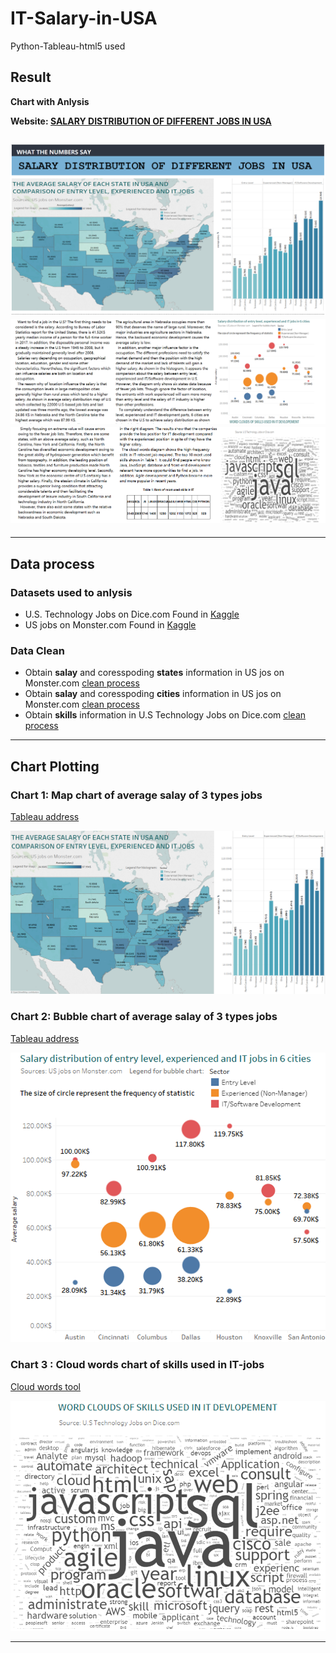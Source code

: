 # IT-Salary-in-USA
Python-Tableau-html5 used

## Result
**Chart with Anlysis**

**Website: [SALARY DISTRIBUTION OF DIFFERENT JOBS IN USA](https://github.com/Trouble404/IT-Salary-in-USA/blob/master/index.html)**

![image](https://github.com/Trouble404/IT-Salary-in-USA/blob/master/readme_add_pic/page1.PNG)
![image](https://github.com/Trouble404/IT-Salary-in-USA/blob/master/readme_add_pic/page2.PNG)
![image](https://github.com/Trouble404/IT-Salary-in-USA/blob/master/readme_add_pic/page3.PNG)
---

---

## Data process
### Datasets used to anlysis
*    U.S. Technology Jobs on Dice.com  Found in [Kaggle](https://www.kaggle.com/PromptCloudHQ/us-technology-jobs-on-dicecom/data)
*    US jobs on Monster.com  Found in [Kaggle](https://www.kaggle.com/PromptCloudHQ/us-jobs-on-monstercom)
### Data Clean
*    Obtain **salay** and coresspoding **states** information in US jos on Monster.com  [clean process](https://github.com/Trouble404/IT-Salary-in-USA/blob/master/chart/chart1/chart1_data.ipynb)
*    Obtain **salay** and coresspoding **cities** information in US jos on Monster.com  [clean process](https://github.com/Trouble404/IT-Salary-in-USA/blob/master/chart/chart2/chart2_data.ipynb)
*    Obtain **skills** information in U.S Technology Jobs on Dice.com  [clean process](https://github.com/Trouble404/IT-Salary-in-USA/blob/master/chart/chart3/chart3_data.ipynb)

---

## Chart Plotting
### Chart 1: Map chart of average salay of 3 types jobs
[Tableau address](https://public.tableau.com/profile/j.zhang#!/vizhome/chart1_23/dashborad1)

![image](https://github.com/Trouble404/IT-Salary-in-USA/blob/master/chart/chart1/Chart1.png)

### Chart 2: Bubble chart of average salay of 3 types jobs
[Tableau address](https://public.tableau.com/profile/j.zhang#!/vizhome/chart2_10/dasbord1)

![image](https://github.com/Trouble404/IT-Salary-in-USA/blob/master/chart/chart2/Chart2.png)

### Chart 3 : Cloud words chart of skills used in IT-jobs
[Cloud words tool](https://timdream.org/wordcloud/#wikipedia:Cloud)

![image](https://github.com/Trouble404/IT-Salary-in-USA/blob/master/chart/chart3/Chart3.png)

---
